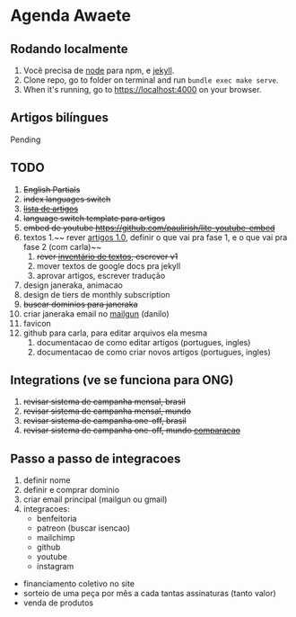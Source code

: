 # Agenda Awaete

## Rodando localmente

1. Você precisa de [node](https://nodejs.org/en/download/) para npm, e [jekyll](https://jekyllrb.com/docs/installation/macos/).
2. Clone repo, go to folder on terminal and run `bundle exec make serve`.
3. When it's running, go to [https://localhost:4000](https://localhost:4000) on your browser.

## Artigos bilíngues

Pending

## TODO

1. ~~English Partials~~
1. ~~index languages switch~~
1. ~~[lista de artigos](https://docs.google.com/spreadsheets/d/1HC1mFr1SCcJs0MjsPvs2Yb36u0FWM74x7jQz0hltdA8/edit#gid=0)~~
1. ~~language switch template para artigos~~
1. ~~embed de youtube https://github.com/paulirish/lite-youtube-embed~~
1. textos
	1.~~ rever [artigos 1.0](https://docs.google.com/document/d/1shUu4Ui3kVwv8huP4BOubDwUvJfgbQViJaHMnEmX6T8/edit), definir o que vai pra fase 1, e o que vai pra fase 2 (com carla)~~
	1. ~~rever [inventário de textos](https://docs.google.com/spreadsheets/d/1HC1mFr1SCcJs0MjsPvs2Yb36u0FWM74x7jQz0hltdA8/edit#gid=0), escrever v1~~
	1. mover textos de google docs pra jekyll
	1. aprovar artigos, escrever tradução
1. design janeraka, animacao
1. design de tiers de monthly subscription
1. ~~buscar dominios para janeraka~~
1. criar janeraka email no [mailgun](https://www.mailgun.com/) (danilo)
1. favicon
1. github para carla, para editar arquivos ela mesma
	1. documentacao de como editar artigos (portugues, ingles)
	1. documentacao de como criar novos artigos (portugues, ingles)

## Integrations (ve se funciona para ONG)

1. ~~revisar sistema de campanha mensal, brasil~~
1. ~~revisar sistema de campanha mensal, mundo~~
1. ~~revisar sistema de campanha one-off, brasil~~
1. ~~revisar sistema de campanha one-off, mundo [comparacao](https://blog.patreon.com/patreon-kickstarter-indiegogo)~~

## Passo a passo de integracoes

1. definir nome
2. definir e comprar dominio
3. criar email principal (mailgun ou gmail)
4. integracoes: 
	- benfeitoria
	- patreon (buscar isencao)
	- mailchimp
	- github
	- youtube
	- instagram


- financiamento coletivo no site
- sorteio de uma peça por mês a cada tantas assinaturas (tanto valor)
- venda de produtos
